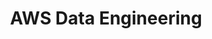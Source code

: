 ---
layout: single
title:  "AWS Data Engineering"
categories: Cloud
toc: true
toc_sticky: true
toc_label: Contents
author_profile: false
---